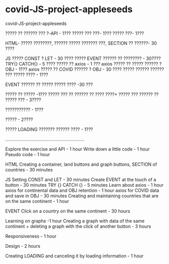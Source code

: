 # covid-JS-project-appleseeds
covid-JS-project-appleseeds

????? ?? ?????? ??? ?-API - 1???
????? ??? ???- 1??? 
????? ???- 1???

HTML-
????? ????????, ?????? ????? ??????? ???, SECTION ?? ??????- 30 ????

JS
????? CONST ? LET - 30 ????
????? EVENT ?????? ?? ???????? - 30????
TRY{} CATCH{} - 5 ????
????? ?? axios - 1 ???
axios ????? ?? ????? ?????? ?OBJ - 1???
axios ????? ?? COVID ?????? ? OBJ - 30 ????
????? ?????? ?????? ??? ????? ???? - 1???

EVENT ?????? ?? ????? ????? ???? -30 ???

????? ?? ????? -1??? 
????? ??? ?? ?????? ?? ???? ????+ ????? ??? ?????? ?? ????? ??? - 3????

??????????? - 1???

????? - 2????

????? LOADING ??????? ?????? ???? - 1???

..............................................................


Explore the exercise and API - 1 hour
Write down a little code - 1 hour
Pseudo code - 1 hour

HTML
Creating a container, land buttons and graph buttons, SECTION of countries - 30 minutes

JS
Setting CONST and LET - 30 minutes
Create EVENT at the touch of a button - 30 minutes
TRY {} CATCH {} - 5 minutes
Learn about axios - 1 hour
axios for continental data and OBJ retention - 1 hour
axios for COVID data and save in OBJ - 30 minutes
Creating and maintaining countries that are on the same continent - 1 hour

EVENT Click on a country on the same continent - 30 hours

Learning on graphs -1 hour
Creating a graph with data of the same continent + deleting a graph with the click of another button - 3 hours

Responsiveness - 1 hour

Design - 2 hours

Creating LOADING and canceling it by loading information - 1 hour







